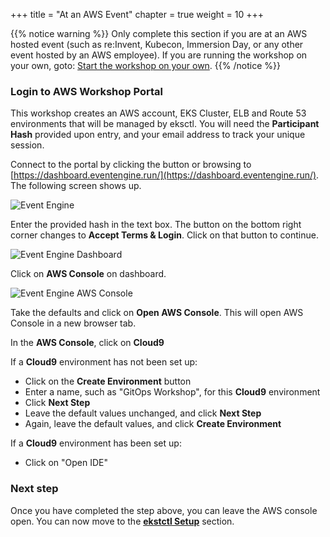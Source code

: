 +++
title = "At an AWS Event"
chapter = true
weight = 10
+++

{{% notice warning %}}
Only complete this section if you are at an AWS hosted event (such as re:Invent,
Kubecon, Immersion Day, or any other event hosted by an AWS employee). If you are running the workshop on your own, goto: [Start the workshop on your own](/10_aws_prerequisites/20_self_paced.html).
{{% /notice %}}

### Login to AWS Workshop Portal

This workshop creates an AWS account, EKS Cluster, ELB and Route 53 environments that will be managed by eksctl. You will need the **Participant Hash** provided upon entry, and your email address to track your unique session.

Connect to the portal by clicking the button or browsing to [https://dashboard.eventengine.run/](https://dashboard.eventengine.run/). The following screen shows up.

![Event Engine](/images/event-engine-initial-screen.png)

Enter the provided hash in the text box. The button on the bottom right corner changes to **Accept Terms & Login**. Click on that button to continue.

![Event Engine Dashboard](/images/event-engine-dashboard.png)

Click on **AWS Console** on dashboard.

![Event Engine AWS Console](/images/event-engine-aws-console.png)

Take the defaults and click on **Open AWS Console**. This will open AWS Console in a new browser tab.

In the **AWS Console**, click on **Cloud9**

If a **Cloud9** environment has not been set up:

- Click on the **Create Environment** button
- Enter a name, such as "GitOps Workshop", for this **Cloud9** environment
- Click **Next Step**
- Leave the default values unchanged, and click **Next Step**
- Again, leave the default values, and click **Create Environment**

If a **Cloud9** environment has been set up:

- Click on "Open IDE"


### Next step

Once you have completed the step above, you can leave the AWS console open. You can now move to the [**ekstctl Setup**](/20_eksctl_prerequisites.html) section. 
